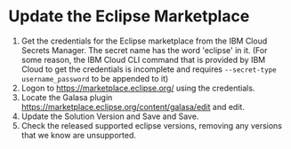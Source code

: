 # Update the Eclipse Marketplace

1. Get the credentials for the Eclipse marketplace from the IBM Cloud Secrets Manager. The secret name has the word 'eclipse' in it. (For some reason, the IBM Cloud CLI command that is provided by IBM Cloud to get the credentials is incomplete and requires `--secret-type username_password` to be appended to it)
1. Logon to https://marketplace.eclipse.org/ using the credentials.
2. Locate the Galasa plugin https://marketplace.eclipse.org/content/galasa/edit and edit.
3. Update the Solution Version and Save and Save.
4. Check the released supported eclipse versions, removing any versions that we know are unsupported.